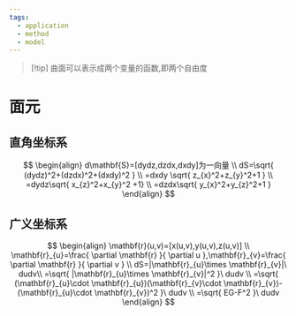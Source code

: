 ```yaml
---
tags:
  - application
  - method
  - model
---
```

>[!tip] 曲面可以表示成两个变量的函数,即两个自由度

# 面元
## 直角坐标系
$$
\begin{align}
d\mathbf{S}=[dydz,dzdx,dxdy]为一向量 \\
dS=\sqrt{ (dydz)^2+(dzdx)^2+(dxdy)^2 } \\
=dxdy \sqrt{ z_{x}^2+z_{y}^2+1 } \\
=dydz\sqrt{ x_{z}^2+x_{y}^2 +1} \\
=dzdx\sqrt{ y_{x}^2+y_{z}^2+1 }
\end{align}
$$

## 广义坐标系
$$
\begin{align}
\mathbf{r}(u,v)=[x(u,v),y(u,v),z(u,v)] \\
\mathbf{r}_{u}=\frac{ \partial \mathbf{r} }{ \partial u },\mathbf{r}_{v}=\frac{ \partial \mathbf{r} }{ \partial v }   \\
dS=|\mathbf{r}_{u}\times \mathbf{r}_{v}|\  dudv\\
=\sqrt{ |\mathbf{r}_{u}\times \mathbf{r}_{v}|^2 }\ dudv \\
=\sqrt{ (\mathbf{r}_{u}\cdot \mathbf{r}_{u})(\mathbf{r}_{v}\cdot \mathbf{r}_{v})-(\mathbf{r}_{u}\cdot \mathbf{r}_{v})^2 }\ dudv \\
=\sqrt{ EG-F^2 }\ dudv
\end{align}
$$











